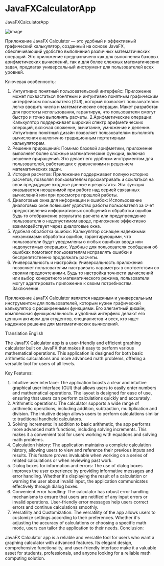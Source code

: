 # JavaFXCalculatorApp
JavaFXCalculatorApp

![image](https://github.com/YuraGolinsky/JavaFXCalculatorApp/assets/134283897/412a082c-e4c5-457b-962d-3e9c7d31efab)

Приложение JavaFX Calculator — это удобный и эффективный графический калькулятор, созданный на основе JavaFX, обеспечивающий удобство выполнения различных математических операций. Это приложение предназначено как для выполнения базовых арифметических вычислений, так и для более сложных математических задач, предлагая универсальный инструмент для пользователей всех уровней.

Ключевая особенность:
1. Интуитивно понятный пользовательский интерфейс:
     Приложение может похвастаться понятным и интуитивно понятным графическим интерфейсом пользователя (GUI), который позволяет пользователям легко вводить числа и математические операции. Макет разработан для простоты использования, гарантируя, что пользователи смогут быстро и точно выполнять расчеты.
2.Арифметические операции:
     Калькулятор поддерживает широкий спектр арифметических операций, включая сложение, вычитание, умножение и деление. Интуитивно понятный дизайн позволяет пользователям выполнять вычисления аналогично традиционным портативным калькуляторам.
3. Решение приращений:
     Помимо базовой арифметики, приложение выполняет более сложные математические функции, включая решение приращений. Это делает его удобным инструментом для пользователей, работающих с уравнениями и решением математических задач.
4. История расчетов:
     Приложение поддерживает полную историю расчетов, позволяя пользователям просматривать и ссылаться на свои предыдущие входные данные и результаты. Эта функция оказывается неоценимой при работе над серией связанных вычислений или при просмотре прошлой работы.
5. Диалоговые окна для информации и ошибок:
     Использование диалоговых окон повышает удобство работы пользователя за счет предоставления информативных сообщений и обработки ошибок. Будь то отображение результата расчета или предупреждение пользователя о недопустимом вводе, приложение эффективно взаимодействует через диалоговые окна.
6. Удобная обработка ошибок:
     Калькулятор оснащен надежными механизмами обработки ошибок, гарантирующими, что пользователи будут уведомлены о любых ошибках ввода или недопустимых операциях. Удобные для пользователя сообщения об ошибках помогают пользователям исправлять ошибки и беспрепятственно продолжать расчеты.
7. Универсальность и настройка:
   Универсальность приложения позволяет пользователям настраивать параметры в соответствии со своими предпочтениями. Будь то настройка точности вычислений или выбор конкретного математического режима, пользователи могут адаптировать приложение к своим потребностям.
Заключение:

Приложение JavaFX Calculator является надежным и универсальным инструментом для пользователей, которым нужен графический калькулятор с расширенными функциями.
Его элегантный дизайн, комплексная функциональность и удобный интерфейс делают его ценным активом для студентов, специалистов и всех, кто ищет надежное решение для математических вычислений.

Translation English

The JavaFX Calculator app is a user-friendly and efficient graphing calculator built on JavaFX that makes it easy to perform various mathematical operations. This application is designed for both basic arithmetic calculations and more advanced math problems, offering a versatile tool for users of all levels.

Key Features:
1. Intuitive user interface:
      The application boasts a clear and intuitive graphical user interface (GUI) that allows users to easily enter numbers and mathematical operations. The layout is designed for ease of use, ensuring that users can perform calculations quickly and accurately.
2. Arithmetic operations:
      The calculator supports a wide range of arithmetic operations, including addition, subtraction, multiplication and division. The intuitive design allows users to perform calculations similar to traditional handheld calculators.
3. Solving increments:
      In addition to basic arithmetic, the app performs more advanced math functions, including solving increments. This makes it a convenient tool for users working with equations and solving math problems.
4. Calculation history:
      The application maintains a complete calculation history, allowing users to view and reference their previous inputs and results. This feature proves invaluable when working on a series of related calculations or when reviewing past work.
5. Dialog boxes for information and errors:
      The use of dialog boxes improves the user experience by providing informative messages and error handling. Whether it's displaying the result of a calculation or warning the user about invalid input, the application communicates effectively through dialog boxes.
6. Convenient error handling:
      The calculator has robust error handling mechanisms to ensure that users are notified of any input errors or invalid operations. User-friendly error messages help users correct errors and continue calculations smoothly.
7. Versatility and Customization:
    The versatility of the app allows users to customize settings according to their preferences. Whether it's adjusting the accuracy of calculations or choosing a specific math mode, users can tailor the application to their needs.
Conclusion:

JavaFX Calculator app is a reliable and versatile tool for users who want a graphing calculator with advanced features.
Its elegant design, comprehensive functionality, and user-friendly interface make it a valuable asset for students, professionals, and anyone looking for a reliable math computing solution.
